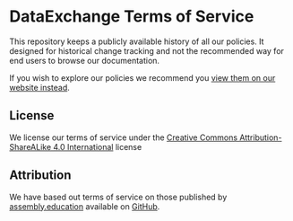# DataExchange Terms of Service

This repository keeps a publicly available history of all our policies. It designed for historical change tracking and not the recommended way for end users to browse our documentation.

If you wish to explore our policies we recommend you [view them on our website instead](http://dataexchange.education/terms).

## License

We license our terms of service under the [Creative Commons Attribution-ShareALike 4.0 International](https://creativecommons.org/licenses/by-sa/4.0/) license

## Attribution

We have based out terms of service on those published by [assembly.education](http://assembly.education/) available on [GitHub](https://github.com/assembly-edu/terms-of-service).
